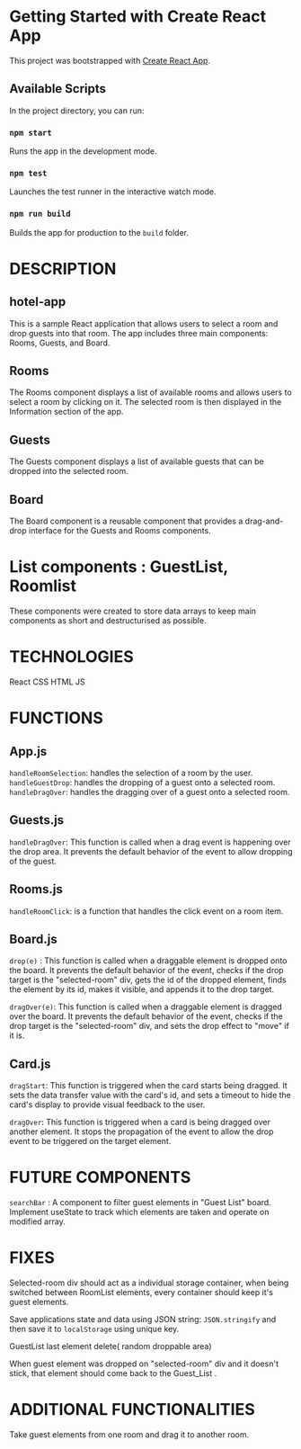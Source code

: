 # Getting Started with Create React App

This project was bootstrapped with [Create React App](https://github.com/facebook/create-react-app).

## Available Scripts

In the project directory, you can run:

### `npm start`

Runs the app in the development mode.
### `npm test`

Launches the test runner in the interactive watch mode.

### `npm run build`

Builds the app for production to the `build` folder.

# DESCRIPTION

## hotel-app
This is a sample React application that allows users to select a room and drop guests into that room. The app includes three main components: Rooms, Guests, and Board.

## Rooms
The Rooms component displays a list of available rooms and allows users to select a room by clicking on it. The selected room is then displayed in the Information section of the app.

## Guests
The Guests component displays a list of available guests that can be dropped into the selected room.

## Board
The Board component is a reusable component that provides a drag-and-drop interface for the Guests and Rooms components.

# List components : GuestList, Roomlist
These components were created to store data arrays to keep main components as short and destructurised as possible.

# TECHNOLOGIES
React
CSS
HTML
JS

# FUNCTIONS

## App.js
`handleRoomSelection`: handles the selection of a room by the user.
`handleGuestDrop`: handles the dropping of a guest onto a selected room.
`handleDragOver`: handles the dragging over of a guest onto a selected room.

## Guests.js
`handleDragOver`: This function is called when a drag event is happening over the drop area. It prevents the default behavior of the event to allow dropping of the guest.

## Rooms.js
`handleRoomClick`: is a function that handles the click event on a room item.

## Board.js
`drop(e)` : This function is called when a draggable element is dropped onto the board. It prevents the default behavior of the event, checks if the drop target is the "selected-room" div, gets the id of the dropped element, finds the element by its id, makes it visible, and appends it to the drop target.

`dragOver(e)`: This function is called when a draggable element is dragged over the board. It prevents the default behavior of the event, checks if the drop target is the "selected-room" div, and sets the drop effect to "move" if it is.

## Card.js
`dragStart`: This function is triggered when the card starts being dragged. It sets the data transfer value with the card's id, and sets a timeout to hide the card's display to provide visual feedback to the user.

`dragOver`: This function is triggered when a card is being dragged over another element. It stops the propagation of the event to allow the drop event to be triggered on the target element.


# FUTURE COMPONENTS

`searchBar` : A component to filter guest elements in "Guest List" board. Implement useState to track which elements are taken and operate on modified array.

# FIXES

Selected-room div should act as a individual storage container, when being switched between RoomList elements, every container should keep it's guest elements.

Save applications state and data using JSON string: `JSON.stringify` and then save it to `localStorage` using unique key.

GuestList last element delete( random droppable area)

When guest element  was dropped on "selected-room" div and it doesn't stick, that element should come back to the Guest_List .

# ADDITIONAL FUNCTIONALITIES
Take guest elements from one room and drag it to another room.





